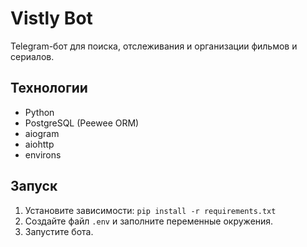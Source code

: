 # Vistly Bot

Telegram-бот для поиска, отслеживания и организации фильмов и сериалов.

## Технологии
- Python
- PostgreSQL (Peewee ORM)
- aiogram
- aiohttp
- environs

## Запуск
1. Установите зависимости: `pip install -r requirements.txt`
2. Создайте файл `.env` и заполните переменные окружения.
3. Запустите бота.

